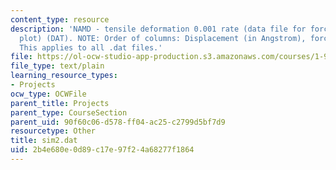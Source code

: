 ```yaml
---
content_type: resource
description: 'NAMD - tensile deformation 0.001 rate (data file for force-displacement
  plot) (DAT). NOTE: Order of columns: Displacement (in Angstrom), force (in pN).
  This applies to all .dat files.'
file: https://ol-ocw-studio-app-production.s3.amazonaws.com/courses/1-978-from-nano-to-macro-introduction-to-atomistic-modeling-techniques-january-iap-2007/2b4e680e0d89c17e97f24a68277f1864_sim2.dat
file_type: text/plain
learning_resource_types:
- Projects
ocw_type: OCWFile
parent_title: Projects
parent_type: CourseSection
parent_uid: 90f60c06-d578-ff04-ac25-c2799d5bf7d9
resourcetype: Other
title: sim2.dat
uid: 2b4e680e-0d89-c17e-97f2-4a68277f1864
---
```


